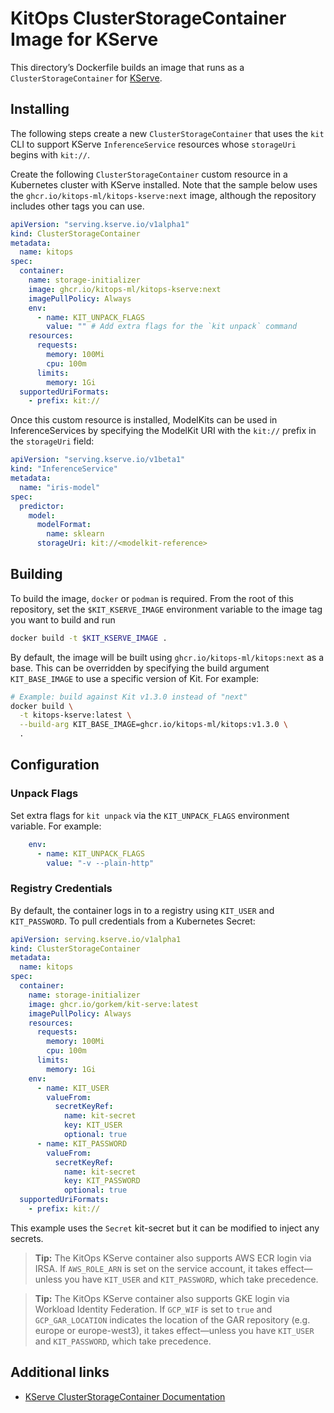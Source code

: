 # KitOps ClusterStorageContainer Image for KServe

This directory’s Dockerfile builds an image that runs as a `ClusterStorageContainer` for [KServe](https://kserve.github.io/website/).

## Installing

The following steps create a new `ClusterStorageContainer` that uses the `kit` CLI to support KServe `InferenceService` resources whose `storageUri` begins with `kit://`.

Create the following `ClusterStorageContainer` custom resource in a Kubernetes cluster with KServe installed. Note that the sample below uses the `ghcr.io/kitops-ml/kitops-kserve:next` image, although the repository includes other tags you can use.

```yaml
apiVersion: "serving.kserve.io/v1alpha1"
kind: ClusterStorageContainer
metadata:
  name: kitops
spec:
  container:
    name: storage-initializer
    image: ghcr.io/kitops-ml/kitops-kserve:next
    imagePullPolicy: Always
    env:
      - name: KIT_UNPACK_FLAGS
        value: "" # Add extra flags for the `kit unpack` command
    resources:
      requests:
        memory: 100Mi
        cpu: 100m
      limits:
        memory: 1Gi
  supportedUriFormats:
    - prefix: kit://
```

Once this custom resource is installed, ModelKits can be used in InferenceServices by specifying the ModelKit URI with the `kit://` prefix in the `storageUri` field:

```yaml
apiVersion: "serving.kserve.io/v1beta1"
kind: "InferenceService"
metadata:
  name: "iris-model"
spec:
  predictor:
    model:
      modelFormat:
        name: sklearn
      storageUri: kit://<modelkit-reference>
```

## Building

To build the image, `docker` or `podman` is required. From the root of this repository, set the `$KIT_KSERVE_IMAGE`  environment variable to the image tag you want to build and run

```bash
docker build -t $KIT_KSERVE_IMAGE .
```

By default, the image will be built using `ghcr.io/kitops-ml/kitops:next` as a base. This can be overridden by specifying the build argument `KIT_BASE_IMAGE` to use a specific version of Kit. For example:

```bash
# Example: build against Kit v1.3.0 instead of "next"
docker build \
  -t kitops-kserve:latest \
  --build-arg KIT_BASE_IMAGE=ghcr.io/kitops-ml/kitops:v1.3.0 \
  .
```

## Configuration

### Unpack Flags

Set extra flags for `kit unpack` via the `KIT_UNPACK_FLAGS` environment variable. For example:

```yaml
    env:
      - name: KIT_UNPACK_FLAGS
        value: "-v --plain-http"
```

### Registry Credentials

By default, the container logs in to a registry using `KIT_USER` and `KIT_PASSWORD`. To pull credentials from a Kubernetes Secret:

```yaml
apiVersion: serving.kserve.io/v1alpha1
kind: ClusterStorageContainer
metadata:
  name: kitops
spec:
  container:
    name: storage-initializer
    image: ghcr.io/gorkem/kit-serve:latest
    imagePullPolicy: Always
    resources:
      requests:
        memory: 100Mi
        cpu: 100m
      limits:
        memory: 1Gi
    env:
      - name: KIT_USER
        valueFrom:
          secretKeyRef:
            name: kit-secret
            key: KIT_USER
            optional: true
      - name: KIT_PASSWORD
        valueFrom:
          secretKeyRef:
            name: kit-secret
            key: KIT_PASSWORD
            optional: true
  supportedUriFormats:
    - prefix: kit://
```

This example uses the `Secret` kit-secret but it can be modified to inject any secrets.

> **Tip:** The KitOps KServe container also supports AWS ECR login via IRSA. If `AWS_ROLE_ARN` is set on the service account, it takes effect—unless you have `KIT_USER` and `KIT_PASSWORD`, which take precedence.

> **Tip:** The KitOps KServe container also supports GKE login via Workload Identity Federation. If `GCP_WIF` is set to `true` and `GCP_GAR_LOCATION` indicates the location of the GAR repository (e.g. europe or europe-west3), it takes effect—unless you have `KIT_USER` and `KIT_PASSWORD`, which take precedence.

## Additional links

* [KServe ClusterStorageContainer Documentation](https://kserve.github.io/website/docs/model-serving/storage/storage-containers/)

